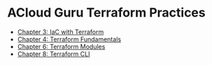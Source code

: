 # ACloud Guru Terraform Practices

- [Chapter 3: IaC with Terraform](chapter-3)
- [Chapter 4: Terraform Fundamentals](chapter-4)
- [Chapter 6: Terraform Modules](chapter-6)
- [Chapter 8: Terraform CLI](chapter-8)